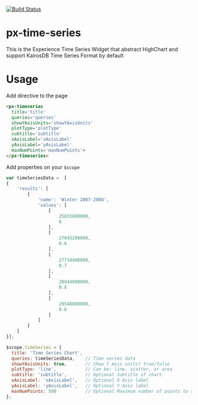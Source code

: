 [![Build Status](http://alpha.menlo-ci.sw.ge.com:11112/job/px-timeseries/badge/icon)](http://alpha.menlo-ci.sw.ge.com:11112/job/px-timeseries/)

px-time-series
==============

This is the Experience Time Series Widget that abstract HighChart and support KairosDB Time Series Format by default

# Usage

Add directive to the page

```html
<px-timeseries 
  title='title' 
  queries='queries' 
  showYAxisUnits='showYAxisUnits' 
  plotType='plotType' 
  subtitle='subtitle' 
  xAxisLabel='xAxisLabel' 
  yAxisLabel='yAxisLabel' 
  maxNumPoints='maxNumPoints'>
</px-timeseries>
```

Add properties on your `$scope`

```js
var timeSeriesData =  [
{
    'results': [
        {
            'name': 'Winter 2007-2008',
            'values': [
                [
                    25833600000,
                    0
                ],
                [
                    27043200000,
                    0.6
                ],
                [
                    27734400000,
                    0.7
                ],
                [
                    28944000000,
                    0.8
                ],
                [
                    29548800000,
                    0.6
                ]
            ]
        }
    ]
}];

$scope.timeSeries = {
  title: 'Time Series Chart',
  queries: timeSeriesData,    // Time series data 
  showYAxisUnits: true,       // Show Y Axis units? true/false
  plotType: 'line',           // Can be: line, scatter, or area
  subtitle: 'subtitle',       // Optional Subtitle of chart
  xAxisLabel: 'xAxisLabel',   // Optional X Axis label
  yAxisLabel: 'yAxisLabel',   // Optional Y Axis label
  maxNumPoints: 500           // Optional Maximum number of points to show
};
```
